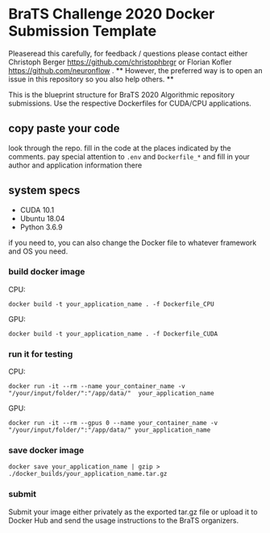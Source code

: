 # BraTS Challenge 2020 Docker Submission Template

Pleaseread this carefully, for feedback / questions please contact either Christoph Berger https://github.com/christophbrgr or Florian Kofler https://github.com/neuronflow . ** However, the preferred way is to open an issue in this repository so you also help others. **

This is the blueprint structure for BraTS 2020 Algorithmic repository submissions. Use the respective Dockerfiles for CUDA/CPU applications.

## copy paste your code

look through the repo. fill in the code at the places indicated by the comments.
pay special attention to `.env` and `Dockerfile_*` and fill in your author and application information there

## system specs

* CUDA 10.1
* Ubuntu 18.04
* Python 3.6.9

if you need to, you can also change the Docker file to whatever framework and OS you need.

###  build docker image

CPU:

```
docker build -t your_application_name . -f Dockerfile_CPU

```

GPU:

```
docker build -t your_application_name . -f Dockerfile_CUDA

```

### run it for testing
CPU:
```
docker run -it --rm --name your_container_name -v "/your/input/folder/":"/app/data/"  your_application_name
```

GPU:
```
docker run -it --rm --gpus 0 --name your_container_name -v "/your/input/folder/":"/app/data/" your_application_name
```

### save docker image

```
docker save your_application_name | gzip > ./docker_builds/your_application_name.tar.gz
```

### submit 

Submit your image either privately as the exported tar.gz file or upload it to Docker Hub and send the usage instructions to the BraTS organizers.

